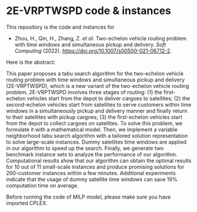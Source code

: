 # 2E-VRPTWSPD code & instances

This repository is the code and instances for 

- Zhou, H., Qin, H., Zhang, Z. *et al.* Two-echelon vehicle routing problem with time windows and simultaneous pickup and delivery. *Soft Computing* (2022). https://doi.org/10.1007/s00500-021-06712-2.

Here is the abstract: 

This paper proposes a tabu search algorithm for the two-echelon vehicle routing problem with time windows and simultaneous pickup and delivery (2E-VRPTWSPD), which is a new variant of the two-echelon vehicle routing problem. 2E-VRPTWSPD involves three stages of routing: (1) the first-echelon vehicles start from the depot to deliver cargoes to satellites; (2) the second-echelon vehicles start from satellites to serve customers within time windows in a simultaneously pickup and delivery manner and finally return to their satellites with pickup cargoes; (3) the first-echelon vehicles start from the depot to collect cargoes on satellites. To solve this problem, we formulate it with a mathematical model. Then, we implement a variable neighborhood tabu search algorithm with a tailored solution representation to solve large-scale instances. Dummy satellites time windows are applied in our algorithm to speed up the search. Finally, we generate two benchmark instance sets to analyze the performance of our algorithm. Computational results show that our algorithm can obtain the optimal results for 10 out of 11 small-scale instances and produce promising solutions for 200-customer instances within a few minutes. Additional experiments indicate that the usage of dummy satellite time windows can save 19% computation time on average.

Before running the code of MILP model, please make sure you have imported CPLEX.
